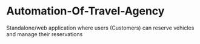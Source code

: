 # Automation-Of-Travel-Agency
Standalone/web application where users (Customers) can reserve vehicles and manage their reservations
